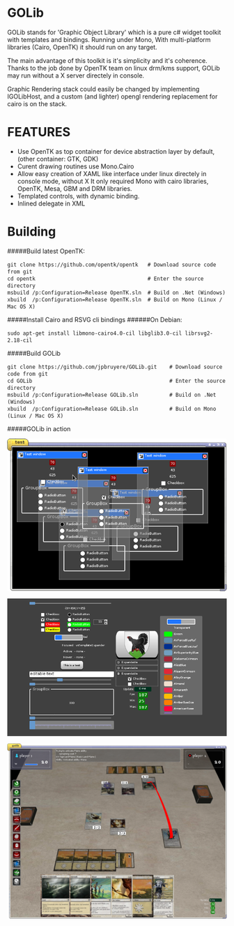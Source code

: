 GOLib
=====

GOLib stands for 'Graphic Object Library' which is a pure c# widget toolkit with templates and bindings.
Running under Mono, With multi-platform libraries (Cairo, OpenTK) it should run on any target.

The main advantage of this toolkit is it's simplicity and it's coherence. Thanks to the job done by 
OpenTK team on linux drm/kms support, GOLib may run without a X server directely in console.

Graphic Rendering stack could easily be changed by implementing IGOLibHost, and a custom (and lighter) opengl rendering replacement for cairo is on the stack.

FEATURES
========

- Use OpenTK as top container for device abstraction layer by default, (other container: GTK, GDK)
- Curent drawing routines use Mono.Cairo
- Allow easy creation of XAML like interface under linux directely in console mode, without X
  It only required Mono with cairo libraries, OpenTK, Mesa, GBM and DRM libraries.
- Templated controls, with dynamic binding.
- Inlined delegate in XML

Building
========

#####Build latest OpenTK:
```
git clone https://github.com/opentk/opentk   # Download source code from git
cd opentk                                    # Enter the source directory
msbuild /p:Configuration=Release OpenTK.sln  # Build on .Net (Windows)
xbuild  /p:Configuration=Release OpenTK.sln  # Build on Mono (Linux / Mac OS X)
```
#####Install Cairo and RSVG cli bindings
######On Debian:

```
sudo apt-get install libmono-cairo4.0-cil libglib3.0-cil librsvg2-2.18-cil
```
#####Build GOLib
```
git clone https://github.com/jpbruyere/GOLib.git   	# Download source code from git
cd GOLib                                    		# Enter the source directory
msbuild /p:Configuration=Release GOLib.sln  		# Build on .Net (Windows)
xbuild  /p:Configuration=Release GOLib.sln  		# Build on Mono (Linux / Mac OS X)
```
#####GOLib in action

![GOLib in action](/screenshot1.png?raw=true "golib")

![GOLib in action](/screenshot2.png?raw=true "golib")

![GOLib in action](/magic3d.png?raw=true "Magic3d")


